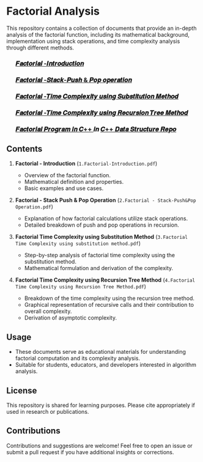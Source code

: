 # Factorial Analysis

This repository contains a collection of documents that provide an in-depth analysis of the factorial function, including its mathematical background, implementation using stack operations, and time complexity analysis through different methods.

<ul>
   
<h3><a href="https://github.com/AvinandanBose/Factorial/blob/main/1.Factorial-Introduction.pdf"> 𝑭𝒂𝒄𝒕𝒐𝒓𝒊𝒂𝒍 -𝑰𝒏𝒕𝒓𝒐𝒅𝒖𝒄𝒕𝒊𝒐𝒏</a> </h3>

<h3><a href="https://github.com/AvinandanBose/Factorial/blob/main/2.Factorial%20-%20Stack-Push%26Pop%20Operation.pdf">𝑭𝒂𝒄𝒕𝒐𝒓𝒊𝒂𝒍 -𝑺𝒕𝒂𝒄𝒌-𝑷𝒖𝒔𝒉 & 𝑷𝒐𝒑 𝒐𝒑𝒆𝒓𝒂𝒕𝒊𝒐𝒏</a> </h3>

<h3><a href="https://github.com/AvinandanBose/Factorial/blob/main/3.Factorial%20Time%20Complexity%20using%20substitution%20method.pdf">𝑭𝒂𝒄𝒕𝒐𝒓𝒊𝒂𝒍 -𝑻𝒊𝒎𝒆 𝑪𝒐𝒎𝒑𝒍𝒆𝒙𝒊𝒕𝒚 𝒖𝒔𝒊𝒏𝒈 𝑺𝒖𝒃𝒔𝒕𝒊𝒕𝒖𝒕𝒊𝒐𝒏 𝑴𝒆𝒕𝒉𝒐𝒅</a> </h3>

<h3><a href="https://github.com/AvinandanBose/Factorial/blob/main/4.Factorial%20Time%20Complexity%20using%20Recursion%20Tree%20Method.pdf">𝑭𝒂𝒄𝒕𝒐𝒓𝒊𝒂𝒍 -𝑻𝒊𝒎𝒆 𝑪𝒐𝒎𝒑𝒍𝒆𝒙𝒊𝒕𝒚 𝒖𝒔𝒊𝒏𝒈 𝑹𝒆𝒄𝒖𝒓𝒔𝒊𝒐𝒏 𝑻𝒓𝒆𝒆 𝑴𝒆𝒕𝒉𝒐𝒅</a> </h3>

<h3><a href="https://github.com/AvinandanBose/CPLUSPLUS_DataStructure/blob/main/factorial.cpp">𝑭𝒂𝒄𝒕𝒐𝒓𝒊𝒂𝒍 𝑷𝒓𝒐𝒈𝒓𝒂𝒎 𝒊𝒏 𝑪++ </a>  𝒊𝒏 <a href="https://github.com/AvinandanBose/CPLUSPLUS_DataStructure/">𝑪++ 𝑫𝒂𝒕𝒂 𝑺𝒕𝒓𝒖𝒄𝒕𝒖𝒓𝒆 𝑹𝒆𝒑𝒐</a></h3>



</ul>

## Contents

1. **Factorial - Introduction** (`1.Factorial-Introduction.pdf`)
   - Overview of the factorial function.
   - Mathematical definition and properties.
   - Basic examples and use cases.

2. **Factorial - Stack Push & Pop Operation** (`2.Factorial - Stack-Push&Pop Operation.pdf`)
   - Explanation of how factorial calculations utilize stack operations.
   - Detailed breakdown of push and pop operations in recursion.
   
3. **Factorial Time Complexity using Substitution Method** (`3.Factorial Time Complexity using substitution method.pdf`)
   - Step-by-step analysis of factorial time complexity using the substitution method.
   - Mathematical formulation and derivation of the complexity.

4. **Factorial Time Complexity using Recursion Tree Method** (`4.Factorial Time Complexity using Recursion Tree Method.pdf`)
   - Breakdown of the time complexity using the recursion tree method.
   - Graphical representation of recursive calls and their contribution to overall complexity.
   - Derivation of asymptotic complexity.

## Usage

- These documents serve as educational materials for understanding factorial computation and its complexity analysis.
- Suitable for students, educators, and developers interested in algorithm analysis.

## License

This repository is shared for learning purposes. Please cite appropriately if used in research or publications.

## Contributions

Contributions and suggestions are welcome! Feel free to open an issue or submit a pull request if you have additional insights or corrections.


